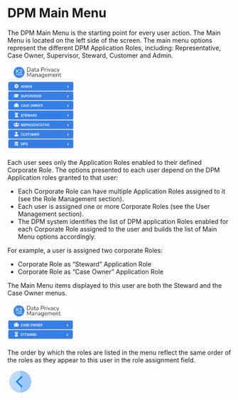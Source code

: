 # DPM Main Menu

The DPM Main Menu is the starting point for every user action. The Main Menu is located on the left side of the screen. The main menu options represent the different DPM Application Roles, including: Representative, Case Owner, Supervisor, Steward, Customer and Admin.  
 
<img src="../images/Figure_30_Main_Menu.png" width="30%" height="30%">

Each user sees only the Application Roles enabled to their defined Corporate Role. The options presented to each user depend on the DPM Application roles granted to that user: 

- Each Corporate Role can have multiple Application Roles assigned to it (see the Role Management section). 
- Each user is assigned one or more Corporate Roles (see the User Management section). 
- The DPM system identifies the list of DPM application Roles enabled for each Corporate Role assigned to the user and builds the list of Main Menu options accordingly. 

For example, a user is assigned two corporate Roles:

- Corporate Role as “Steward” Application Role 
- Corporate Role as “Case Owner” Application Role 

The Main Menu items displayed to this user are both the Steward and the Case Owner menus.

 <img src="../images/Figure_31_Main_Menu_with_two_menu_items.png" width="30%" height="30%">

The order by which the roles are listed in the menu reflect the same order of the roles as they  appear to this user in the role assignment field.   



[![Previous](/articles/DPM/images/Previous.png)](/articles/DPM/02_Admin_Module/13_User_Management.md)
